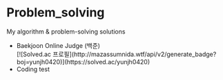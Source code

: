 # Problem_solving
My algorithm &amp; problem-solving solutions

<ul>
<li> Baekjoon Online Judge (백준)
  <br> [![Solved.ac
프로필](http://mazassumnida.wtf/api/v2/generate_badge?boj=yunjh0420)](https://solved.ac/yunjh0420) <br>
  <li> Coding test </li>

</ul>

